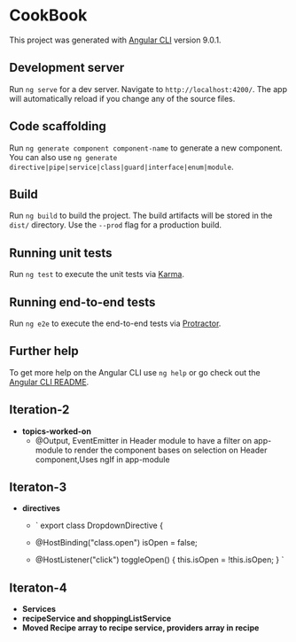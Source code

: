 # CookBook

This project was generated with [Angular CLI](https://github.com/angular/angular-cli) version 9.0.1.

## Development server

Run `ng serve` for a dev server. Navigate to `http://localhost:4200/`. The app will automatically reload if you change any of the source files.

## Code scaffolding

Run `ng generate component component-name` to generate a new component. You can also use `ng generate directive|pipe|service|class|guard|interface|enum|module`.

## Build

Run `ng build` to build the project. The build artifacts will be stored in the `dist/` directory. Use the `--prod` flag for a production build.

## Running unit tests

Run `ng test` to execute the unit tests via [Karma](https://karma-runner.github.io).

## Running end-to-end tests

Run `ng e2e` to execute the end-to-end tests via [Protractor](http://www.protractortest.org/).

## Further help

To get more help on the Angular CLI use `ng help` or go check out the [Angular CLI README](https://github.com/angular/angular-cli/blob/master/README.md).

## Iteration-2

* **topics-worked-on** 
  * @Output, EventEmitter in Header module to have a filter on app-module to render the component bases on selection on Header component,Uses ngIf in app-module
  
## Iteraton-3

* **directives**
  *  ` export class DropdownDirective {
  * @HostBinding("class.open") isOpen = false;

  * @HostListener("click") toggleOpen() {
    this.isOpen = !this.isOpen;
  }
` 
## Iteraton-4

* **Services**
* **recipeService and shoppingListService**
* **Moved Recipe array to recipe service, providers array in recipe**
